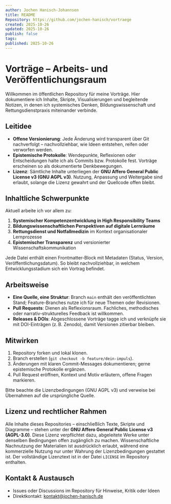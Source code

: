 ```yaml
---
author: Jochen Hanisch-Johannsen
title: README
Repository: https://github.com/jochen-hanisch/vortraege
created: 2025-10-26
updated: 2025-10-26
publish: false
tags:
published: 2025-10-26
---
```


# Vorträge – Arbeits- und Veröffentlichungsraum

Willkommen im öffentlichen Repository für meine Vorträge. Hier dokumentiere ich Inhalte, Skripte, Visualisierungen und begleitende Notizen, in denen ich systemisches Denken, Bildungswissenschaft und Rettungsdienstpraxis miteinander verbinde.

## Leitidee

- **Offene Versionierung**: Jede Änderung wird transparent über Git nachverfolgt – nachvollziehbar, wie Ideen entstehen, reifen oder verworfen werden.
- **Epistemische Protokolle**: Wendepunkte, Reflexionen oder Entscheidungen halte ich als Commits bzw. Protokolle fest. Vorträge erscheinen so als dokumentierte Denkbewegungen.
- **Lizenz**: Sämtliche Inhalte unterliegen der **GNU Affero General Public License v3 (GNU AGPL v3)**. Nutzung, Anpassung und Weitergabe sind erlaubt, solange die Lizenz gewahrt und der Quellcode offen bleibt.

## Inhaltliche Schwerpunkte

Aktuell arbeite ich vor allem zu:

1. **Systemischer Kompetenzentwicklung in High Responsibility Teams**
2. **Bildungswissenschaftlichen Perspektiven auf digitale Lernräume**
3. **Rettungsdienst und Notfallmedizin** im Kontext organisationaler Lernprozesse
4. **Epistemischer Transparenz** und versionierter Wissenschaftskommunikation

Jede Datei enthält einen Frontmatter-Block mit Metadaten (Status, Version, Veröffentlichungsdatum). So bleibt nachvollziehbar, in welchem Entwicklungsstadium sich ein Vortrag befindet.

## Arbeitsweise

- **Eine Quelle, eine Struktur**: Branch `main` enthält den veröffentlichten Stand; Feature-Branches nutze ich für neue Themen oder Revisionen.
- **Pull Requests**: Dienen als Reflexionsraum. Fachliches, methodisches oder narrativ-strukturelles Feedback ist willkommen.
- **Releases & DOIs**: Abgeschlossene Vorträge tagge ich und verknüpfe sie mit DOI-Einträgen (z. B. Zenodo), damit Versionen zitierbar bleiben.

## Mitwirken

1. Repository forken und lokal klonen.
2. Branch erstellen (`git checkout -b feature/dein-impuls`).
3. Änderungen mit klaren Commit-Messages dokumentieren; gerne epistemische Protokolle ergänzen.
4. Pull Request eröffnen, Kontext und Motiv erläutern, offene Fragen markieren.

Bitte beachte die Lizenzbedingungen (GNU AGPL v3) und verweise bei Übernahmen auf die ursprüngliche Quelle.

## Lizenz und rechtlicher Rahmen

Alle Inhalte dieses Repositories – einschließlich Texte, Skripte und Diagramme – stehen unter der **GNU Affero General Public License v3 (AGPL-3.0)**. Diese Lizenz verpflichtet dazu, abgeleitete Werke unter denselben Bedingungen offen zugänglich zu machen. Wissenschaftliche Nachnutzung der Materialien ist ausdrücklich erlaubt, während eine kommerzielle Nutzung nur unter Wahrung der Lizenzbedingungen gestattet ist. Der vollständige Lizenztext ist in der Datei `LICENSE` im Repository enthalten.

## Kontakt & Austausch

- Issues oder Discussions im Repository für Hinweise, Kritik oder Ideen
- Direktkontakt: [kontakt@jochen-hanisch.de](mailto:kontakt@jochen-hanisch.de)
